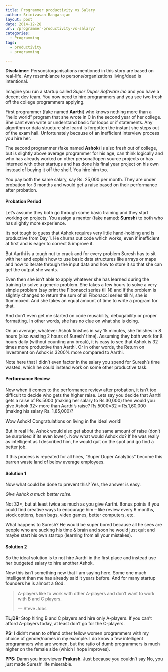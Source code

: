 ```yaml
---
title: Programmer productivity vs Salary
author: Srinivasan Rangarajan
layout: post
date: 2014-12-28
url: /programmer-productivity-vs-salary/
categories:
  - Programming
tags:
  - productivity
  - programming

---
```

**Disclaimer:** Persons/organisations mentioned in this story are based on real-life. Any resemblance to persons/organizations living/dead is intentional.

Imagine you run a startup called _Super Duper Software Inc_ and you have a decent dev team. You now need to hire programmers and you see two fresh off the college programmers applying.

First programmer (fake named **Aarthi**) who knows nothing more than a &#8220;hello world&#8221; program that she wrote in C in the second year of her college. She cant even write or understand basic for loops or if statements. Any algorithm or data structure she learnt is forgotten the instant she steps out of the exam hall. Unfortunately because of an inefficient interview process you hire her.

The second programmer (fake named **Ashok**) is also fresh out of college, but is slightly above average programmer for his age, can think logically and who has already worked on other personal/open source projects or has interned with other startups and has done his final year project on his own instead of buying it off the shelf. You hire him too.

You pay both the same salary, say Rs. 25,000 per month. They are under probation for 3 months and would get a raise based on their performance after probation.

#### Probation Period

Let&#8217;s assume they both go through some basic training and they start working on projects. You assign a mentor (fake named: **Suresh**) to both who has slightly more experience.

Its not tough to guess that Ashok requires very little hand-holding and is productive from Day 1. He churns out code which works, even if inefficient at first and is eager to correct & improve it.

But Aarthi is a tough nut to crack and for every problem Suresh has to sit with her and explain how to use basic data structures like arrays or maps and how to iterate through the input data and how to store it so that she can get the output she wants.

Even then she isn&#8217;t able to apply whatever she has learned during the training to solve a generic problem. She takes a few hours to solve a very simple problem (say print the Fibonacci series till N) and if the problem is slightly changed to return the sum of all Fibonacci series till N, she is flummoxed. And she takes an equal amount of time to write a program for that.

And don&#8217;t even get me started on code reusability, debugability or proper formatting. In other words, she has no clue on what she is doing.

On an average, whatever Ashok finishes in say 15 minutes, she finishes in 8 hours (also wasting 2 hours of Suresh&#8217; time). Assuming they both work for 8 hours daily (without counting any break), it is easy to see that Ashok is 32 times more productive than Aarthi. Or in other words, the Return on Investment on Ashok is 3200% more compared to Aarthi.

Note here that I didn&#8217;t even factor in the salary you spend for Suresh&#8217;s time wasted, which he could instead work on some other productive task.

#### Performance Review

Now when it comes to the performance review after probation, it isn&#8217;t too difficult to decide who gets the higher raise. Lets say you decide that Aarthi gets a raise of Rs.5000 (making her salary to Rs.30,000) then would you give Ashok 32× more than Aarthi&#8217;s raise? Rs.5000×32 = Rs.1,60,000 (making his salary Rs. 1,85,000)?
  
Wow Ashok! Congratulations on living in the ideal world!

But in real life, Ashok would also get about the same amount of raise (don&#8217;t be surprised if its even lower). Now what would Ashok do? If he was really as intelligent as I described him, he would quit on the spot and go find a better job.

If this process is repeated for all hires, &#8220;Super Duper Analytics&#8221; become this barren waste land of below average employees.

#### Solution 1

Now what could be done to prevent this? Yes, the answer is easy.

_Give Ashok a much better raise._

Not 32×, but at least twice as much as you give Aarthi. Bonus points if you could find creative ways to encourage him &#8211; like review every 6 months, stock options, bean bags, video games, better computers, etc.

What happens to Suresh? He would be super bored because all he sees are people who are sucking his time & brain and soon he would just quit and maybe start his own startup (learning from all your mistakes).

#### Solution 2

So the ideal solution is to not hire Aarthi in the first place and instead use her budgeted salary to hire another Ashok.

Now this isn&#8217;t something new that I am saying here. Some one much intelligent than me has already said it years before. And for many startup founders he is almost a God.

> A-players like to work with other A-players and don&#8217;t want to work with B and C players.
> 
> &#8212; Steve Jobs



**TL;DR:** Stop hiring B and C players and hire only A-players. If you can&#8217;t afford A-players today, at least don&#8217;t go for the C-players.

**PS:** I didn&#8217;t mean to offend other fellow women programmers with my choice of gender/names in my example. I do know a few intelligent programmers who are women, but the ratio of dumb programmers is much higher on the female side (which I hope improves).

**PPS:** Damn you interviewer **Prakash**. Just because you couldn&#8217;t say No, you just made Suresh&#8217; life miserable.